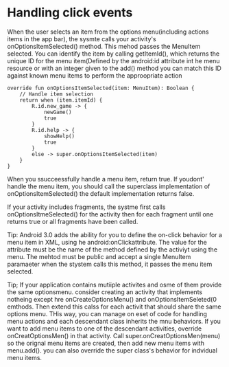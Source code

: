 # Handling click events
When the user selects an item from the options menu(including actions items in the app bar), the sysmte calls your activity's onOptionsItemSelected() method. This mehod passes the MenuItem selected. You can identify the item by calling getItemId(), which returns the unique ID for the menu item(Defined by the android:id attribute int he menu resource or with an integer given to the add() method you can match this ID against known menu items to perform the approopriate action

```
override fun onOptionsItemSelected(item: MenuItem): Boolean {
    // Handle item selection
    return when (item.itemId) {
        R.id.new_game -> {
            newGame()
            true
        }
        R.id.help -> {
            showHelp()
            true
        }
        else -> super.onOptionsItemSelected(item)
    }
}
```

When you ssucceessfully handle a menu item, return true. If youdont' handle the menu item, you should call the superclass implementation of onOptionsItemSelected() the default implementation returns false. 

If your activity includes fragments, the systme first calls onOptionsItmeSelected() for the activity then for each fragment until one returns true or all fragments have been called. 

Tip: Android 3.0 adds the ability for you to define the on-click behavior for a menu item in XML, using he android:onClickattribute. The value for the attribute must be the name of the method defined by the activiyt using the menu. The mehtod must be public and accept a single MenuItem paramaeter when the stystem calls this method, it passes the menu item selected. 

Tip; If your application contains mutiiple activites and osme of them provide the same optionsmenu. consider creating an activity that implements notheing except hre onCreateOptionsMenu() and onOptionsItemSeleted(0 emthods. Then extend this calss for each activit that should share the same options menu. THis way, you can manage on eset of code for handling menu actions and each descendant class inherits the mnu behaviors. If you want to add menu items to one of the descendant activities, override onCreatOptionsMen() in  that activity. Call super.onCreatOptionsMen(menu) so the orignal menu items are created, then add new menu items with menu.add(). you can also override the super class's behavior for indvidual menu items. 

